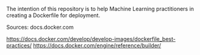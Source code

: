 The intention of this repository is to help Machine Learning practitioners in creating a Dockerfile for deployment.


Sources:
 docs.docker.com
 
https://docs.docker.com/develop/develop-images/dockerfile_best-practices/
https://docs.docker.com/engine/reference/builder/

